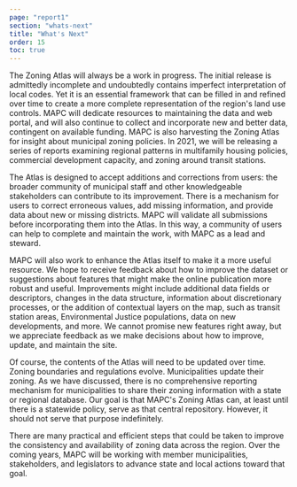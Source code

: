 ```yaml
---
page: "report1"
section: "whats-next"
title: "What's Next"
order: 15
toc: true
---
```

The Zoning Atlas will always be a work in progress. The initial release is admittedly incomplete and undoubtedly contains imperfect interpretation of local codes. Yet it is an essential framework that can be filled in and refined over time to create a more complete representation of the region's land use controls. MAPC will dedicate resources to maintaining the data and web portal, and will also continue to collect and incorporate new and better data, contingent on available funding. MAPC is also harvesting the Zoning Atlas for insight about municipal zoning policies. In 2021, we will be releasing a series of reports examining regional patterns in multifamily housing policies, commercial development capacity, and zoning around transit stations.

The Atlas is designed to accept additions and corrections from users: the broader community of municipal staff and other knowledgeable stakeholders can contribute to its improvement. There is a mechanism for users to correct erroneous values, add missing information, and provide data about new or missing districts. MAPC will validate all submissions before incorporating them into the Atlas. In this way, a community of users can help to complete and maintain the work, with MAPC as a lead and steward.

MAPC will also work to enhance the Atlas itself to make it a more useful resource. We hope to receive feedback about how to improve the dataset or suggestions about features that might make the online publication more robust and useful. Improvements might include additional data fields or descriptors, changes in the data structure, information about discretionary processes, or the addition of contextual layers on the map, such as transit station areas, Environmental Justice populations, data on new developments, and more. We cannot promise new features right away, but we appreciate feedback as we make decisions about how to improve, update, and maintain the site.

Of course, the contents of the Atlas will need to be updated over time. Zoning boundaries and regulations evolve. Municipalities update their zoning. As we have discussed, there is no comprehensive reporting mechanism for municipalities to share their zoning information with a state or regional database. Our goal is that MAPC's Zoning Atlas can, at least until there is a statewide policy, serve as that central repository. However, it should not serve that purpose indefinitely.

There are many practical and efficient steps that could be taken to improve the consistency and availability of zoning data across the region. Over the coming years, MAPC will be working with member municipalities, stakeholders, and legislators to advance state and local actions toward that goal.